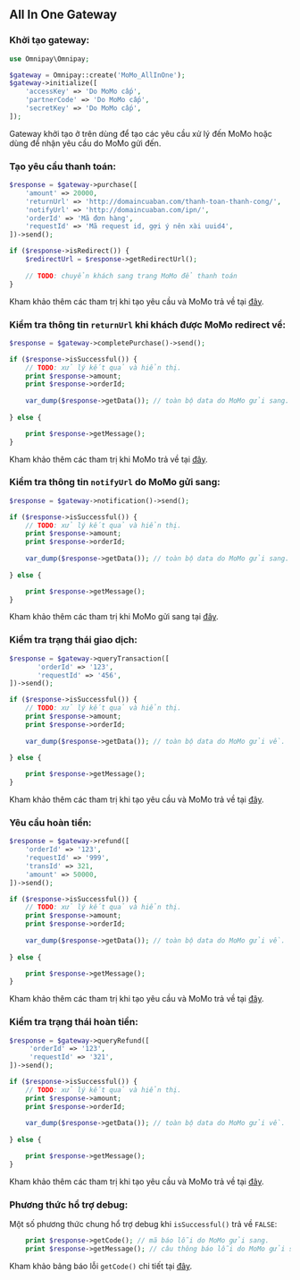 All In One Gateway
-------------------

### Khởi tạo gateway:

```php
use Omnipay\Omnipay;

$gateway = Omnipay::create('MoMo_AllInOne');
$gateway->initialize([
    'accessKey' => 'Do MoMo cấp',
    'partnerCode' => 'Do MoMo cấp',
    'secretKey' => 'Do MoMo cấp',
]);
```

Gateway khởi tạo ở trên dùng để tạo các yêu cầu xử lý đến MoMo hoặc dùng để nhận yêu cầu do MoMo gửi đến.

### Tạo yêu cầu thanh toán:

```php
$response = $gateway->purchase([
    'amount' => 20000,
    'returnUrl' => 'http://domaincuaban.com/thanh-toan-thanh-cong/',
    'notifyUrl' => 'http://domaincuaban.com/ipn/',
    'orderId' => 'Mã đơn hàng',
    'requestId' => 'Mã request id, gợi ý nên xài uuid4',
])->send();

if ($response->isRedirect()) {
    $redirectUrl = $response->getRedirectUrl();
    
    // TODO: chuyển khách sang trang MoMo để thanh toán
}
```

Kham khảo thêm các tham trị khi tạo yêu cầu và MoMo trả về tại [đây](https://developers.momo.vn/#/docs/aio/?id=ph%c6%b0%c6%a1ng-th%e1%bb%a9c-thanh-to%c3%a1n).

### Kiểm tra thông tin `returnUrl` khi khách được MoMo redirect về:

```php
$response = $gateway->completePurchase()->send();

if ($response->isSuccessful()) {
    // TODO: xử lý kết quả và hiển thị.
    print $response->amount;
    print $response->orderId;
    
    var_dump($response->getData()); // toàn bộ data do MoMo gửi sang.
    
} else {

    print $response->getMessage();
}
```

Kham khảo thêm các tham trị khi MoMo trả về tại [đây](https://developers.momo.vn/#/docs/aio/?id=th%c3%b4ng-tin-tham-s%e1%bb%91).

### Kiểm tra thông tin `notifyUrl` do MoMo gửi sang:

```php
$response = $gateway->notification()->send();

if ($response->isSuccessful()) {
    // TODO: xử lý kết quả và hiển thị.
    print $response->amount;
    print $response->orderId;
    
    var_dump($response->getData()); // toàn bộ data do MoMo gửi sang.
    
} else {

    print $response->getMessage();
}
```

Kham khảo thêm các tham trị khi MoMo gửi sang tại [đây](https://developers.momo.vn/#/docs/aio/?id=th%c3%b4ng-tin-tham-s%e1%bb%91).

### Kiểm tra trạng thái giao dịch:

```php
$response = $gateway->queryTransaction([
       'orderId' => '123',
       'requestId' => '456',
])->send();

if ($response->isSuccessful()) {
    // TODO: xử lý kết quả và hiển thị.
    print $response->amount;
    print $response->orderId;
    
    var_dump($response->getData()); // toàn bộ data do MoMo gửi về.
    
} else {

    print $response->getMessage();
}
```

Kham khảo thêm các tham trị khi tạo yêu cầu và MoMo trả về tại [đây](https://developers.momo.vn/#/docs/aio/?id=ki%e1%bb%83m-tra-tr%e1%ba%a1ng-th%c3%a1i-giao-d%e1%bb%8bch).

### Yêu cầu hoàn tiền:

```php
$response = $gateway->refund([
    'orderId' => '123',
    'requestId' => '999',
    'transId' => 321,
    'amount' => 50000,
])->send();

if ($response->isSuccessful()) {
    // TODO: xử lý kết quả và hiển thị.
    print $response->amount;
    print $response->orderId;
    
    var_dump($response->getData()); // toàn bộ data do MoMo gửi về.
    
} else {

    print $response->getMessage();
}
```

Kham khảo thêm các tham trị khi tạo yêu cầu và MoMo trả về tại [đây](https://developers.momo.vn/#/docs/aio/?id=ho%c3%a0n-ti%e1%bb%81n-giao-d%e1%bb%8bch).

### Kiểm tra trạng thái hoàn tiền:

```php
$response = $gateway->queryRefund([
     'orderId' => '123',
     'requestId' => '321',
])->send();

if ($response->isSuccessful()) {
    // TODO: xử lý kết quả và hiển thị.
    print $response->amount;
    print $response->orderId;
    
    var_dump($response->getData()); // toàn bộ data do MoMo gửi về.
    
} else {

    print $response->getMessage();
}
```

Kham khảo thêm các tham trị khi tạo yêu cầu và MoMo trả về tại [đây](https://developers.momo.vn/#/docs/aio/?id=ki%e1%bb%83m-tra-tr%e1%ba%a1ng-th%c3%a1i-ho%c3%a0n-ti%e1%bb%81n).

### Phương thức hổ trợ debug:

Một số phương thức chung hổ trợ debug khi `isSuccessful()` trả về `FALSE`:

```php
    print $response->getCode(); // mã báo lỗi do MoMo gửi sang.
    print $response->getMessage(); // câu thông báo lỗi do MoMo gửi sang.
```

Kham khảo bảng báo lỗi `getCode()` chi tiết tại [đây](https://developers.momo.vn/#/docs/aio/?id=b%e1%ba%a3ng-m%c3%a3-l%e1%bb%97i).
